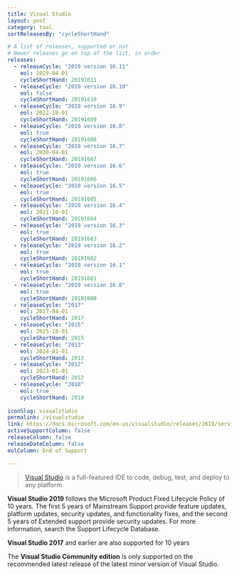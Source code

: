 ```yaml
---
title: Visual Studio
layout: post
category: tool
sortReleasesBy: "cycleShortHand"

# A list of releases, supported or not
# Newer releases go on top of the list, in order
releases:
  - releaseCycle: "2019 version 16.11"
    eol: 2029-04-01
    cycleShortHand: 20191611
  - releaseCycle: "2019 version 16.10"
    eol: false
    cycleShortHand: 20191610
  - releaseCycle: "2019 version 16.9"
    eol: 2022-10-01
    cycleShortHand: 20191609
  - releaseCycle: "2019 version 16.8"
    eol: true
    cycleShortHand: 20191608
  - releaseCycle: "2019 version 16.7"
    eol: 2020-04-01
    cycleShortHand: 20191607
  - releaseCycle: "2019 version 16.6"
    eol: true
    cycleShortHand: 20191606
  - releaseCycle: "2019 version 16.5"
    eol: true
    cycleShortHand: 20191605
  - releaseCycle: "2019 version 16.4"
    eol: 2021-10-01
    cycleShortHand: 20191604
  - releaseCycle: "2019 version 16.3"
    eol: true
    cycleShortHand: 20191603
  - releaseCycle: "2019 version 16.2"
    eol: true
    cycleShortHand: 20191602
  - releaseCycle: "2019 version 16.1"
    eol: true
    cycleShortHand: 20191601
  - releaseCycle: "2019 version 16.0"
    eol: true
    cycleShortHand: 20191600
  - releaseCycle: "2017"
    eol: 2027-04-01
    cycleShortHand: 2017
  - releaseCycle: "2015"
    eol: 2025-10-01
    cycleShortHand: 2015
  - releaseCycle: "2013"
    eol: 2024-01-01
    cycleShortHand: 2013
  - releaseCycle: "2012"
    eol: 2023-01-01
    cycleShortHand: 2012
  - releaseCycle: "2010"
    eol: true
    cycleShortHand: 2010
    
iconSlug: visualstudio
permalink: /visualstudio
link: https://docs.microsoft.com/en-us/visualstudio/releases/2019/servicing
activeSupportColumn: false
releaseColumn: false
releaseDateColumn: false
eolColumn: End of Support

---
```

> [Visual Studio](https://visualstudio.microsoft.com/) is a full-featured IDE to code, debug, test, and deploy to any platform  

**Visual Studio 2019** follows the Microsoft Product Fixed Lifecycle Policy of 10 years. The first 5 years of Mainstream Support provide feature updates, platform updates, security updates, and functionality fixes, and the second 5 years of Extended support provide security updates. For more information, search the Support Lifecycle Database.

**Visual Studio 2017** and earlier are also supported for 10 years

The **Visual Studio Community edition** is only supported on the recommended latest release of the latest minor version of Visual Studio.
